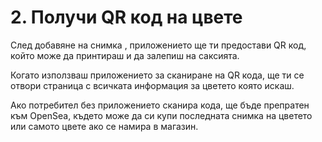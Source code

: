 # 2. Получи QR код на цвете

След добавяне на снимка , приложението ще ти предостави QR код, който може да принтираш и да залепиш на саксията.

Когато използваш приложението за сканиране на QR кода, ще ти се отвори страница с всичката информация за цветето която искаш.

Ако потребител без приложението сканира кода, ще бъде препратен към OpenSea, където може да си купи последната снимка на цветето или самото цвете ако се намира в магазин.

